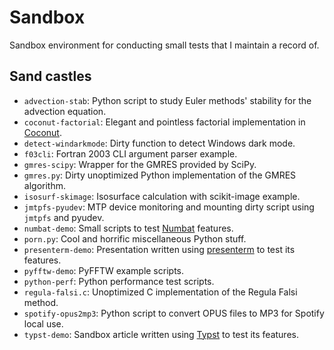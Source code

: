 # Sandbox

Sandbox environment for conducting small tests that I maintain a record of.

## Sand castles

<!-- markdownlint-disable MD013 -->

- `advection-stab`: Python script to study Euler methods' stability for the advection equation.
- `coconut-factorial`: Elegant and pointless factorial implementation in [Coconut](http://coconut-lang.org).
- `detect-windarkmode`: Dirty function to detect Windows dark mode.
- `f03cli`: Fortran 2003 CLI argument parser example.
- `gmres-scipy`: Wrapper for the GMRES provided by SciPy.
- `gmres.py`: Dirty unoptimized Python implementation of the GMRES algorithm.
- `isosurf-skimage`: Isosurface calculation with scikit-image example.
- `jmtpfs-pyudev`: MTP device monitoring and mounting dirty script using `jmtpfs` and pyudev.
- `numbat-demo`: Small scripts to test [Numbat](https://numbat.dev) features.
- `porn.py`: Cool and horrific miscellaneous Python stuff.
- `presenterm-demo`: Presentation written using [presenterm](https://github.com/mfontanini/presenterm) to test its features.
- `pyfftw-demo`: PyFFTW example scripts.
- `python-perf`: Python performance test scripts.
- `regula-falsi.c`: Unoptimized C implementation of the Regula Falsi method.
- `spotify-opus2mp3`: Python script to convert OPUS files to MP3 for Spotify local use.
- `typst-demo`: Sandbox article written using [Typst](https://typst.app) to test its features.

